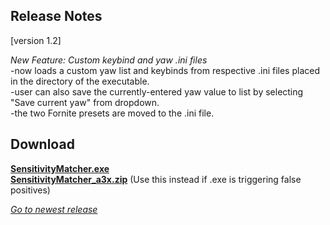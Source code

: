 ## Release Notes

[version 1.2] 

_New Feature: Custom keybind and yaw .ini files_ \
-now loads a custom yaw list and keybinds from respective .ini files placed in the directory of the executable. \
-user can also save the currently-entered yaw value to list by selecting "Save current yaw" from dropdown. \
-the two Fornite presets are moved to the .ini file.

## Download

[**SensitivityMatcher.exe**](https://github.com/KovaaK/SensitivityMatcher/releases/download/1.2/SensitivityMatcher.exe) \
[**SensitivityMatcher_a3x.zip**](https://github.com/KovaaK/SensitivityMatcher/releases/download/1.2/SensitivityMatcher_a3x.zip) (Use this instead if .exe is triggering false positives)

[_Go to newest release_](https://github.com/KovaaK/SensitivityMatcher/releases/latest)
